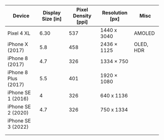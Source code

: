 | Device | Display Size \[in\] | Pixel Density \[ppi\] | Resolution \[px\] | Misc |
|--|--|--|--|--|
| Pixel 4 XL| 6.30 | 537 | 1440 x 3040  | AMOLED |
| iPhone X (2017) | 5.8 | 458 | 2436 × 1125 | OLED, HDR |
| iPhone 8 (2017) | 4.7 | 326 | 1334 × 750 |  |
| iPhone 8 Plus (2017) | 5.5 | 401 | 1920 × 1080 |  |
| iPhone SE 1 (2016) | 4 | 326 | 640 x 1136 |  |
| iPhone SE 2 (2020) | 4.7 | 326 | 750 x 1334 |  |
| iPhone SE 3 (2022) |  |  |  |  |
|  |  |  |  |  |
|  |  |  |  |  |
